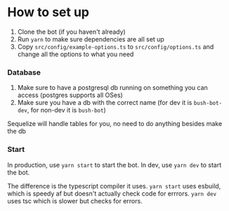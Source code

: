 # How to set up

1. Clone the bot (if you haven't already)
2. Run `yarn` to make sure dependencies are all set up
3. Copy `src/config/example-options.ts` to `src/config/options.ts` and change all the options to what you need

### Database

1. Make sure to have a postgresql db running on something you can access (postgres supports all OSes)
2. Make sure you have a db with the correct name (for dev it is `bush-bot-dev`, for non-dev it is `bush-bot`)

Sequelize will handle tables for you, no need to do anything besides make the db

### Start

In production, use `yarn start` to start the bot.
In dev, use `yarn dev` to start the bot.

The difference is the typescript compiler it uses. `yarn start` uses esbuild, which is speedy af but doesn't actually check code for errrors. `yarn dev` uses tsc which is slower but checks for errors.